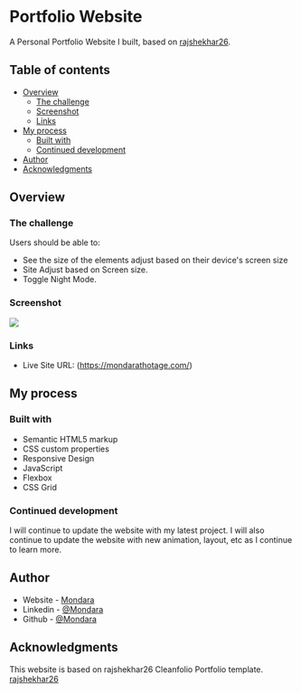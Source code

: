 # Portfolio Website
A Personal Portfolio Website I built, based on [rajshekhar26](https://github.com/rajshekhar26/cleanfolio-minimal).

## Table of contents

- [Overview](#overview)
  - [The challenge](#the-challenge)
  - [Screenshot](#screenshot)
  - [Links](#links)
- [My process](#my-process)
  - [Built with](#built-with)
  - [Continued development](#continued-development)
- [Author](#author)
- [Acknowledgments](#acknowledgments)


## Overview

### The challenge

Users should be able to:

- See the size of the elements adjust based on their device's screen size
- Site Adjust based on Screen size.
- Toggle Night Mode.


### Screenshot

![]('./Website&#32;Demo/Portfolio&#32;Website.gif')

### Links

- Live Site URL: (https://mondarathotage.com/)

## My process

### Built with

- Semantic HTML5 markup
- CSS custom properties
- Responsive Design
- JavaScript
- Flexbox
- CSS Grid

### Continued development

I will continue to update the website with my latest project. 
I will also continue to update the website with new animation, layout, etc as I continue to learn more.


## Author

- Website - [Mondara](https://mondarathotage.com/)
- Linkedin - [@Mondara](https://www.linkedin.com/in/mondara-thotage/)
- Github - [@Mondara](https://www.twitter.com/yourusername)


## Acknowledgments

This website is based on rajshekhar26 Cleanfolio Portfolio template.
[rajshekhar26](https://github.com/rajshekhar26/cleanfolio-minimal)
